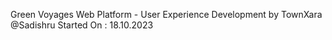 Green Voyages Web Platform - User Experience Development by TownXara @Sadishru
Started On : 18.10.2023
